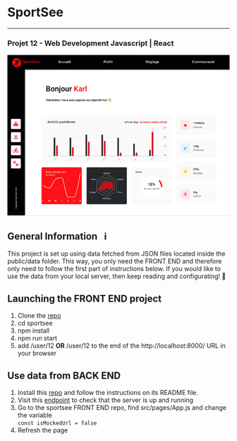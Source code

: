 # SportSee 
---
 ### Projet 12 - Web Development Javascript | React 

![dashboard](./sportsee/dashboard.png)

## General Information &nbsp; ℹ️

This project is set up using data fetched from JSON files located inside the public/data folder. This way, you only need the FRONT END and therefore only need to follow the first part of instructions below. If you would like to use the data from your local server, then keep reading and configurating! 🚀

## Launching the FRONT END project

1. Clone the [repo](https://github.com/MarieRodiet/sportsee_front)
2. cd sportsee
3. npm install
4. npm run start
5. add /user/12 **OR** /user/12 to the end of the http://localhost:8000/ URL in your browser

## Use data from BACK END

1. Install this [repo](https://github.com/OpenClassrooms-Student-Center/P9-front-end-dashboard) and follow the instructions on its README file.
2. Visit this [endpoint](http://localhost:3000/user/12) to check that the server is up and running
3. Go to the sportsee FRONT END repo, find src/pages/App.js and change the variable   
`const isMockedUrl = false`
4. Refresh the page
